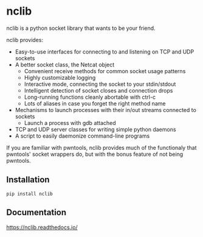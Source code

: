 nclib
=====

nclib is a python socket library that wants to be your friend.

nclib provides:

- Easy-to-use interfaces for connecting to and listening on TCP and UDP sockets
- A better socket class, the Netcat object
  - Convenient receive methods for common socket usage patterns
  - Highly customizable logging
  - Interactive mode, connecting the socket to your stdin/stdout
  - Intelligent detection of socket closes and connection drops
  - Long-running functions cleanly abortable with ctrl-c
  - Lots of aliases in case you forget the right method name
- Mechanisms to launch processes with their in/out streams connected to sockets
  - Launch a process with gdb attached
- TCP and UDP server classes for writing simple python daemons
- A script to easily daemonize command-line programs

If you are familiar with pwntools, nclib provides much of the functionaly that
pwntools' socket wrappers do, but with the bonus feature of not being pwntools.

## Installation

`pip install nclib`

## Documentation

https://nclib.readthedocs.io/
